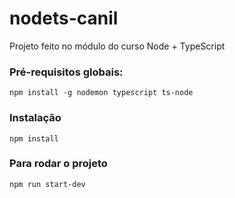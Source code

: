 # nodets-canil
Projeto feito no módulo do curso Node + TypeScript

### Pré-requisitos globais:
`npm install -g nodemon typescript ts-node`

### Instalação
`npm install`

### Para rodar o projeto
`npm run start-dev`